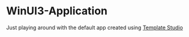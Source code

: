 # WinUI3-Application

Just playing around with the default app created using [Template Studio](https://marketplace.visualstudio.com/items?itemName=TemplateStudio.TemplateStudioForWinUICs)
